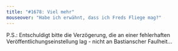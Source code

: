 ```yaml
---
title: "#1678: Viel mehr"
mouseover: "Habe ich erwähnt, dass ich Freds Fliege mag?"
---
```


P.S.: 
Entschuldigt bitte die Verzögerung, die an einer fehlerhaften Veröffentlichungseinstellung lag - nicht an Bastianscher Faulheit...


